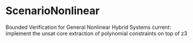 ScenarioNonlinear
=================

Bounded Verification for General Nonlinear Hybrid Systems
current: implement the unsat core extraction of polynomial constraints on top of z3
